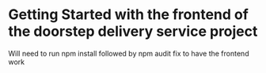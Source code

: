 # Getting Started with the frontend of the doorstep delivery service project

Will need to run 
npm install 
followed by 
npm audit fix
to have the frontend work

